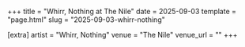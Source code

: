 +++
title = "Whirr, Nothing at The Nile"
date = 2025-09-03
template = "page.html"
slug = "2025-09-03-whirr-nothing"

[extra]
artist = "Whirr, Nothing"
venue = "The Nile"
venue_url = ""
+++
